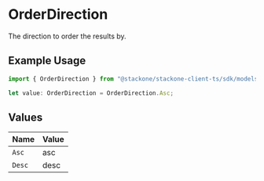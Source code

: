 # OrderDirection

The direction to order the results by.

## Example Usage

```typescript
import { OrderDirection } from "@stackone/stackone-client-ts/sdk/models/operations";

let value: OrderDirection = OrderDirection.Asc;
```

## Values

| Name   | Value  |
| ------ | ------ |
| `Asc`  | asc    |
| `Desc` | desc   |